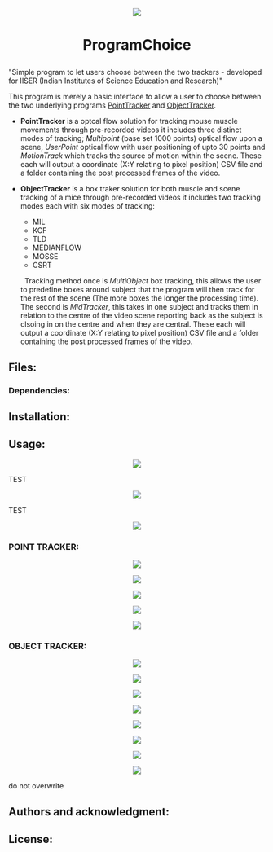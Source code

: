 
 <p align="center">
  <img src="http://richardsondaniel.co.uk/KidsApp/img/english/animals/mouse.png"/>
</p>


#  <p align="center"> ProgramChoice</p>
"Simple program to let users choose between the two trackers -  developed for IISER (Indian Institutes of Science Education and Research)"

This program is merely a basic interface to allow a user to choose between the two underlying programs [PointTracker](https://github.com/RichardsonDaniel/PointTracker) and [ObjectTracker](https://github.com/RichardsonDaniel/ObjectTracker).

 -  **PointTracker** is a optcal flow solution for tracking mouse muscle movements through pre-recorded videos it includes three distinct modes of tracking; *Multipoint* (base set 1000 points) optical flow upon a scene, *UserPoint* optical flow with user positioning of upto 30 points and *MotionTrack* which tracks the source of motion within the scene. These each will output a coordinate (X:Y relating to pixel position) CSV file and a folder containing the post processed frames of the video.
 
 - **ObjectTracker** is a box traker solution for both muscle and scene tracking of a mice through pre-recorded videos it includes two tracking modes each with six modes of tracking:
 	 &nbsp;
	 - MIL
	 - KCF
	 - TLD
	 - MEDIANFLOW
	 - MOSSE
	 - CSRT
	 
	 &nbsp;
Tracking method once is *MultiObject* box tracking, this allows the user to predefine boxes around subject that the program will then track for the rest of the scene (The more boxes the longer the processing time). The second is *MidTracker*, this takes in one subject and tracks them in relation to the centre of the video scene reporting back as the subject is clsoing in on the centre and when they are central. These each will output a coordinate (X:Y relating to pixel position) CSV file and a folder containing the post processed frames of the video.

## Files:

### Dependencies: 


## Installation:

## Usage:

 <p align="center">
  <img src="http://richardsondaniel.co.uk/EggDrop/TrackerScreenshots/1.PNG"/>
</p>
TEST
 <p align="center">
  <img src="http://richardsondaniel.co.uk/EggDrop/TrackerScreenshots/2.PNG"/>
</p>
TEST
 <p align="center">
  <img src="http://richardsondaniel.co.uk/EggDrop/TrackerScreenshots/3.PNG"/>
</p>

### POINT TRACKER:

 <p align="center">
  <img src="http://richardsondaniel.co.uk/EggDrop/TrackerScreenshots/point/p1.PNG"/>
</p>

 <p align="center">
  <img src="http://richardsondaniel.co.uk/EggDrop/TrackerScreenshots/point/p2.PNG"/>
</p>

 <p align="center">
  <img src="http://richardsondaniel.co.uk/EggDrop/TrackerScreenshots/point/p3Motion.PNG"/>
</p>

 <p align="center">
  <img src="http://richardsondaniel.co.uk/EggDrop/TrackerScreenshots/point/p3Multipoint.PNG"/>
</p>

 <p align="center">
  <img src="http://richardsondaniel.co.uk/EggDrop/TrackerScreenshots/point/p3Usepoint.PNG"/>
</p>

### OBJECT TRACKER:

 <p align="center">
  <img src="http://richardsondaniel.co.uk/EggDrop/TrackerScreenshots/object/o1.PNG"/>
</p>

 <p align="center">
  <img src="http://richardsondaniel.co.uk/EggDrop/TrackerScreenshots/object/o2.PNG"/>
</p>

 <p align="center">
  <img src="http://richardsondaniel.co.uk/EggDrop/TrackerScreenshots/object/o3.PNG"/>
</p>

 <p align="center">
  <img src="http://richardsondaniel.co.uk/EggDrop/TrackerScreenshots/object/o4Multi.PNG"/>
</p>

 <p align="center">
  <img src="http://richardsondaniel.co.uk/EggDrop/TrackerScreenshots/object/o4Multidrag.PNG"/>
</p>

 <p align="center">
  <img src="http://richardsondaniel.co.uk/EggDrop/TrackerScreenshots/object/o4Multirunning.PNG"/>
</p>

 <p align="center">
  <img src="http://richardsondaniel.co.uk/EggDrop/TrackerScreenshots/object/o4Middrag.PNG"/>
</p>

 <p align="center">
  <img src="http://richardsondaniel.co.uk/EggDrop/TrackerScreenshots/object/o4Midrunning.PNG"/>
</p>

do not overwrite

## Authors and acknowledgment:

## License:
